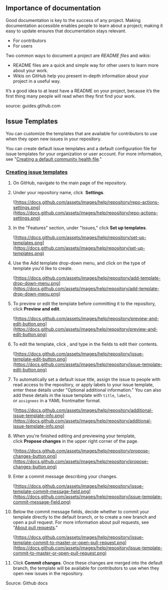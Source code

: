 ## Importance of documentation

Good documentation is key to the success of any project. Making documentation accessible enables people to learn about a project; making it easy to update ensures that documentation stays relevant.

- For contributors
- For users

Two common ways to document a project are *README files* and *wikis*:

- README files are a quick and simple way for other users to learn more about your work.
- Wikis on GitHub help you present in-depth information about your project in a useful way.

It’s a good idea to at least have a README on your project, because it’s the first thing many people will read when they first find your work.

source: guides.gtihub.com

## Issue Templates

 

You can customize the templates that are available for contributors to use when they open new issues in your repository.

You can create default issue templates and a default configuration file for issue templates for your organization or user account. For more information, see "[Creating a default community health file](https://docs.github.com/en/free-pro-team@latest/github/building-a-strong-community/creating-a-default-community-health-file)."

### **[Creating issue templates](https://docs.github.com/en/free-pro-team@latest/github/building-a-strong-community/configuring-issue-templates-for-your-repository#creating-issue-templates)**

1. On GitHub, navigate to the main page of the repository.
2. Under your repository name, click  **Settings**.

    ![https://docs.github.com/assets/images/help/repository/repo-actions-settings.png](https://docs.github.com/assets/images/help/repository/repo-actions-settings.png)

3. In the "Features" section, under "Issues," click **Set up templates**.

    ![https://docs.github.com/assets/images/help/repository/set-up-templates.png](https://docs.github.com/assets/images/help/repository/set-up-templates.png)

4. Use the Add template drop-down menu, and click on the type of template you'd like to create.

    ![https://docs.github.com/assets/images/help/repository/add-template-drop-down-menu.png](https://docs.github.com/assets/images/help/repository/add-template-drop-down-menu.png)

5. To preview or edit the template before committing it to the repository, click **Preview and edit**.

    ![https://docs.github.com/assets/images/help/repository/preview-and-edit-button.png](https://docs.github.com/assets/images/help/repository/preview-and-edit-button.png)

6. To edit the template, click , and type in the fields to edit their contents.

    ![https://docs.github.com/assets/images/help/repository/issue-template-edit-button.png](https://docs.github.com/assets/images/help/repository/issue-template-edit-button.png)

7. To automatically set a default issue title, assign the issue to people with read access to the repository, or apply labels to your issue template, enter these details under "Optional additional information." You can also add these details in the issue template with `title`, `labels`, or `assignees` in a YAML frontmatter format.

    ![https://docs.github.com/assets/images/help/repository/additional-issue-template-info.png](https://docs.github.com/assets/images/help/repository/additional-issue-template-info.png)

8. When you're finished editing and previewing your template, click **Propose changes** in the upper right corner of the page.

    ![https://docs.github.com/assets/images/help/repository/propose-changes-button.png](https://docs.github.com/assets/images/help/repository/propose-changes-button.png)

9. Enter a commit message describing your changes.

    ![https://docs.github.com/assets/images/help/repository/issue-template-commit-message-field.png](https://docs.github.com/assets/images/help/repository/issue-template-commit-message-field.png)

10. Below the commit message fields, decide whether to commit your template directly to the default branch, or to create a new branch and open a pull request. For more information about pull requests, see "[About pull requests](https://docs.github.com/en/free-pro-team@latest/articles/about-pull-requests)."

    ![https://docs.github.com/assets/images/help/repository/issue-template-commit-to-master-or-open-pull-request.png](https://docs.github.com/assets/images/help/repository/issue-template-commit-to-master-or-open-pull-request.png)

11. Click **Commit changes**. Once these changes are merged into the default branch, the template will be available for contributors to use when they open new issues in the repository.

Source: Github docs
